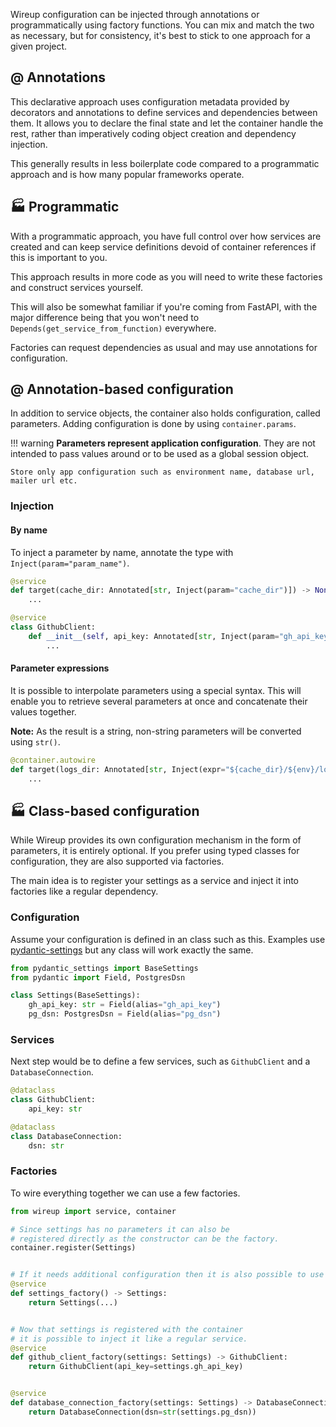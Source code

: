 Wireup configuration can be injected through annotations or programmatically using factory functions. 
You can mix and match the two as necessary, but for consistency, it's best to stick to one approach for a given project.

## @ Annotations

This declarative approach uses configuration metadata provided by decorators and annotations to define services and dependencies between them.
It allows you to declare the final state and let the container handle the rest, rather than imperatively coding object creation and dependency injection.

This generally results in less boilerplate code compared to a programmatic approach and is how many popular frameworks operate.


## 🏭 Programmatic

With a programmatic approach, you have full control over how services are created and can keep service
definitions devoid of container references if this is important to you.

This approach results in more code as you will need to write these factories and construct services yourself.

This will also be somewhat familiar if you're coming from FastAPI,
with the major difference being that you won't need to `Depends(get_service_from_function)` everywhere.

Factories can request dependencies as usual and may use annotations for configuration.

## @ Annotation-based configuration
In addition to service objects, the container also holds configuration, called parameters.
Adding configuration is done by using `container.params`.

!!! warning
    **Parameters represent application configuration**. 
    They are not intended to pass values around or to be used as a global session object.

    Store only app configuration such as environment name, database url, mailer url etc.

### Injection

#### By name

To inject a parameter by name, annotate the type with `Inject(param="param_name")`.

```python
@service
def target(cache_dir: Annotated[str, Inject(param="cache_dir")]) -> None:
    ...
```

```python
@service
class GithubClient:
    def __init__(self, api_key: Annotated[str, Inject(param="gh_api_key")]) -> None:
        ...
```

#### Parameter expressions

It is possible to interpolate parameters using a special syntax. This will enable you to retrieve several parameters at once and concatenate their values together.

**Note:** As the result is a string, non-string parameters will be converted using `str()`.

```python
@container.autowire
def target(logs_dir: Annotated[str, Inject(expr="${cache_dir}/${env}/logs")]) -> None:
    ...
```

## 🏭 Class-based configuration

While Wireup provides its own configuration mechanism in the form of parameters, it is entirely optional.
If you prefer using typed classes for configuration, they are also supported via factories.

The main idea is to register your settings as a service and inject it into factories like a regular dependency.

### Configuration

Assume your configuration is defined in an class such as this.
Examples use [pydantic-settings](https://docs.pydantic.dev/latest/concepts/pydantic_settings) but any class will work exactly the same.



```python title="settings.py"
from pydantic_settings import BaseSettings
from pydantic import Field, PostgresDsn

class Settings(BaseSettings):
    gh_api_key: str = Field(alias="gh_api_key")  
    pg_dsn: PostgresDsn = Field(alias="pg_dsn")  
```

### Services
Next step would be to define a few services, such as `GithubClient` and a `DatabaseConnection`.

```python title="services/github_client.py"
@dataclass
class GithubClient:
    api_key: str

```

```python title="services/db.py"
@dataclass
class DatabaseConnection:
    dsn: str
```

### Factories

To wire everything together we can use a few factories.

```python title="factories.py"
from wireup import service, container

# Since settings has no parameters it can also be 
# registered directly as the constructor can be the factory.
container.register(Settings)


# If it needs additional configuration then it is also possible to use a regular factory.
@service
def settings_factory() -> Settings:
    return Settings(...)


# Now that settings is registered with the container 
# it is possible to inject it like a regular service.
@service
def github_client_factory(settings: Settings) -> GithubClient:
    return GithubClient(api_key=settings.gh_api_key)


@service
def database_connection_factory(settings: Settings) -> DatabaseConnection:
    return DatabaseConnection(dsn=str(settings.pg_dsn))
```

